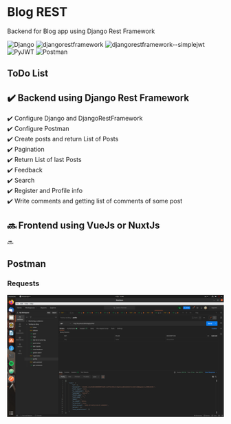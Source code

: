 # Blog REST

Backend for Blog app using Django Rest Framework

<img alt="Django" src="https://img.shields.io/badge/Django-3.2.5-purple">
<img alt="djangorestframework" src="https://img.shields.io/badge/djangorestframework-3.12.4-green">
<img alt="djangorestframework--simplejwt" src="https://img.shields.io/badge/djangorestframework--simplejwt-4.7.1-blue">
<img alt="PyJWT" src="https://img.shields.io/badge/PyJWT-2.1.0-yellow">
<img alt="Postman" src = "https://img.shields.io/badge/-Postman-blueviolet">

## ToDo List

## :heavy_check_mark: Backend using Django Rest Framework 
:heavy_check_mark: Configure Django and DjangoRestFramework <br>
:heavy_check_mark: Configure Postman <br>
:heavy_check_mark: Create posts and return List of Posts <br>
:heavy_check_mark: Pagination <br>
:heavy_check_mark: Return List of last Posts <br>
:heavy_check_mark: Feedback <br>
:heavy_check_mark: Search <br>
:heavy_check_mark: Register and Profile info <br>
:heavy_check_mark: Write comments and getting list of comments of some post <br>

## :soon: Frontend using VueJs or NuxtJs

:soon: <br>

## Postman 
### Requests
![alt text][Postman]

[Postman]: api/screenshots/postman.png "Postman"
